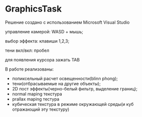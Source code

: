 # GraphicsTask

Решение создано с использованием Microsoft Visual Studio

управление камерой:
WASD + мышь;

выбор эффекта:
клавиши 1,2,3;

тени вкл/вкл:
пробел

для появления курсора зажать TAB

В работе реализованы:
- попиксельный расчет освещенности(blinn phong);
- тени(отбрасываемые на другие объекты);
- 2D пост эффекты(черно-белый фильтр, выделение границ);
- normal maping текстура
- prallax maping тестура
- кубическая текстура в режиме окружающей среды(и куб отражающий эту текстуру)
